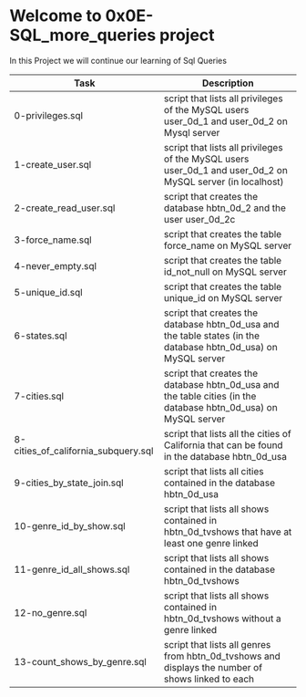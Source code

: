 # Welcome to 0x0E-SQL_more_queries project 
In this Project we will continue our learning of Sql Queries

| Task | Description |
| ---- | ----------- |
| 0-privileges.sql | script that lists all privileges of the MySQL users user_0d_1 and user_0d_2 on Mysql server |
| 1-create_user.sql | script that lists all privileges of the MySQL users user_0d_1 and user_0d_2 on MySQL server (in localhost) |
| 2-create_read_user.sql | script that creates the database hbtn_0d_2 and the user user_0d_2c|
| 3-force_name.sql | script that creates the table force_name on MySQL server |
| 4-never_empty.sql |  script that creates the table id_not_null on MySQL server |
| 5-unique_id.sql | script that creates the table unique_id on MySQL server |
| 6-states.sql | script that creates the database hbtn_0d_usa and the table states (in the database hbtn_0d_usa) on MySQL server |
| 7-cities.sql | script that creates the database hbtn_0d_usa and the table cities (in the database hbtn_0d_usa) on MySQL server |
| 8-cities_of_california_subquery.sql | script that lists all the cities of California that can be found in the database hbtn_0d_usa |
| 9-cities_by_state_join.sql | script that lists all cities contained in the database hbtn_0d_usa |
| 10-genre_id_by_show.sql | script that lists all shows contained in hbtn_0d_tvshows that have at least one genre linked |
| 11-genre_id_all_shows.sql | script that lists all shows contained in the database hbtn_0d_tvshows |
| 12-no_genre.sql | script that lists all shows contained in hbtn_0d_tvshows without a genre linked |
| 13-count_shows_by_genre.sql | script that lists all genres from hbtn_0d_tvshows and displays the number of shows linked to each |

